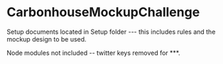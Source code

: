 # CarbonhouseMockupChallenge

Setup documents located in Setup folder --- this includes rules and the mockup design to be used.  

Node modules not included -- twitter keys removed for ***.
